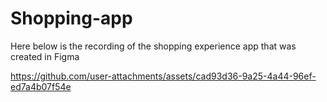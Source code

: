 # Shopping-app
Here below is the recording of the shopping experience app that was created in Figma

https://github.com/user-attachments/assets/cad93d36-9a25-4a44-96ef-ed7a4b07f54e

